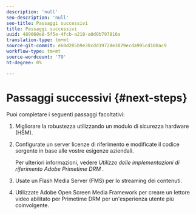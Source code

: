 ```yaml
---
description: 'null'
seo-description: 'null'
seo-title: Passaggi successivi
title: Passaggi successivi
uuid: 489060e8-5f5e-4fcb-a210-a0d0b797816a
translation-type: tm+mt
source-git-commit: e60d285b9e30cdd19728e3029ecda995cd100ac9
workflow-type: tm+mt
source-wordcount: '79'
ht-degree: 0%

---
```



# Passaggi successivi {#next-steps}

Puoi completare i seguenti passaggi facoltativi:
1. Migliorare la robustezza utilizzando un modulo di sicurezza hardware (HSM).
1. Configurate un server licenze di riferimento e modificate il codice sorgente in base alle vostre esigenze aziendali.

   Per ulteriori informazioni, vedere *Utilizzo delle implementazioni di riferimento Adobe Primetime DRM .*
1. Usate un Flash Media Server (FMS) per lo streaming dei contenuti.
1. Utilizzate  Adobe Open Screen Media Framework per creare un lettore video abilitato per Primetime DRM per un&#39;esperienza utente più coinvolgente.
